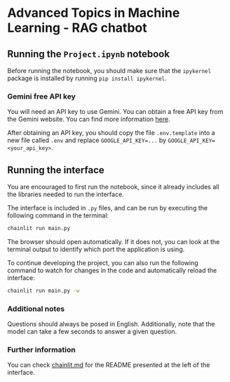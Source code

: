 # Advanced Topics in Machine Learning - RAG chatbot


## Running the `Project.ipynb` notebook

Before running the notebook, you should make sure that the `ipykernel` package is installed by running `pip install ipykernel`.

### Gemini free API key
You will need an API key to use Gemini. You can obtain a free API key from the Gemini website. You can find more information [here](https://ai.google.dev/pricing?authuser=1#1_5flash).

After obtaining an API key, you should copy the file `.env.template` into a new file called `.env` and replace `GOOGLE_API_KEY=...` by `GOOGLE_API_KEY=<your_api_key>`.

## Running the interface
You are encouraged to first run the notebook, since it already includes all the libraries needed to run the interface.

The interface is included in `.py` files, and can be run by executing the following command in the terminal:


```bash
chainlit run main.py
```

The browser should open automatically. If it does not, you can look at the terminal output to identify which port the application is using.


To continue developing the project, you can also run the following command to watch for changes in the code and automatically reload the interface:
```bash
chainlit run main.py -w
```

### Additional notes
Questions should always be posed in English. Additionally, note that the model can take a few seconds to answer a given question.

### Further information
You can check [chainlit.md](chainlit.md) for the README presented at the left of the interface.
